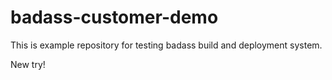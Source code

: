 # badass-customer-demo

This is example repository for testing badass build and deployment system.

New try!

